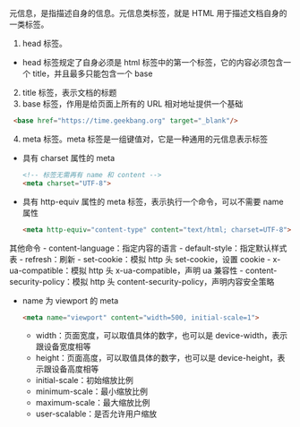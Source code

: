 元信息，是指描述自身的信息。元信息类标签，就是 HTML 用于描述文档自身的一类标签。

1. head 标签。
  * head 标签规定了自身必须是 html 标签中的第一个标签，它的内容必须包含一个 title，并且最多只能包含一个 base
2. title 标签，表示文档的标题
3. base 标签，作用是给页面上所有的 URL 相对地址提供一个基础
  ```html
   <base href="https://time.geekbang.org" target="_blank"/>
  ```
4. meta 标签。meta 标签是一组键值对，它是一种通用的元信息表示标签 
  * 具有 charset 属性的 meta
    ```html
    <!-- 标签无需再有 name 和 content -->
    <meta charset="UTF-8">
    ```
  * 具有 http-equiv 属性的 meta 标签，表示执行一个命令，可以不需要 name 属性
    ```html
    <meta http-equiv="content-type" content="text/html; charset=UTF-8">
    ```
  其他命令
      - content-language：指定内容的语言
      - default-style：指定默认样式表
      - refresh：刷新
      - set-cookie：模拟 http 头 set-cookie，设置 cookie
      - x-ua-compatible：模拟 http 头 x-ua-compatible，声明 ua 兼容性
      - content-security-policy：模拟 http 头 content-security-policy，声明内容安全策略
  * name 为 viewport 的 meta
    ```html
    <meta name="viewport" content="width=500, initial-scale=1">
    ```
    - width：页面宽度，可以取值具体的数字，也可以是 device-width，表示跟设备宽度相等
    - height：页面高度，可以取值具体的数字，也可以是 device-height，表示跟设备高度相等
    - initial-scale：初始缩放比例
    - minimum-scale：最小缩放比例
    - maximum-scale：最大缩放比例
    - user-scalable：是否允许用户缩放